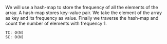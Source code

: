 We will use a hash-map to store the frequency of all the elements of the array. A hash-map stores key-value pair.
We take the element of the array as key and its frequency as value.
Finally we traverse the hash-map and count the number of elements with frequency 1.

    TC: O(N)
    SC: O(N)